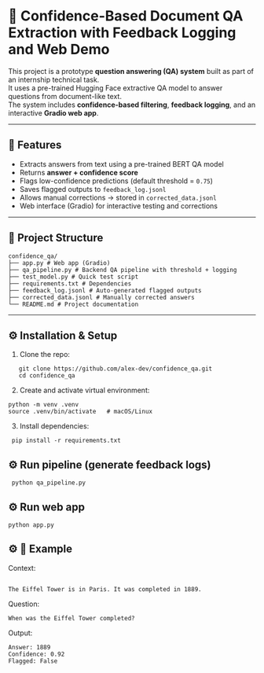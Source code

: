 # 📝 Confidence-Based Document QA Extraction with Feedback Logging and Web Demo

This project is a prototype **question answering (QA) system** built as part of an internship technical task.  
It uses a pre-trained Hugging Face extractive QA model to answer questions from document-like text.  
The system includes **confidence-based filtering**, **feedback logging**, and an interactive **Gradio web app**.

---

## 🚀 Features
- Extracts answers from text using a pre-trained BERT QA model  
- Returns **answer + confidence score**  
- Flags low-confidence predictions (default threshold = `0.75`)  
- Saves flagged outputs to `feedback_log.jsonl`  
- Allows manual corrections → stored in `corrected_data.jsonl`  
- Web interface (Gradio) for interactive testing and corrections  

---

## 📂 Project Structure
```
confidence_qa/
├── app.py # Web app (Gradio)
├── qa_pipeline.py # Backend QA pipeline with threshold + logging
├── test_model.py # Quick test script
├── requirements.txt # Dependencies
├── feedback_log.jsonl # Auto-generated flagged outputs
├── corrected_data.jsonl # Manually corrected answers
└── README.md # Project documentation
```

---

## ⚙️ Installation & Setup

1. Clone the repo:
```
   git clone https://github.com/alex-dev/confidence_qa.git
   cd confidence_qa
```

2. Create and activate virtual environment:
```
python -m venv .venv
source .venv/bin/activate   # macOS/Linux 
 ``` 
3. Install dependencies:
```
 pip install -r requirements.txt
```

## ⚙️ Run pipeline (generate feedback logs)
```
 python qa_pipeline.py

```

## ⚙️ Run web app
```
python app.py
```

## ⚙️ 📝 Example

Context:
```

The Eiffel Tower is in Paris. It was completed in 1889.

```
Question:
```
When was the Eiffel Tower completed?
```

Output:
```
Answer: 1889
Confidence: 0.92
Flagged: False
```